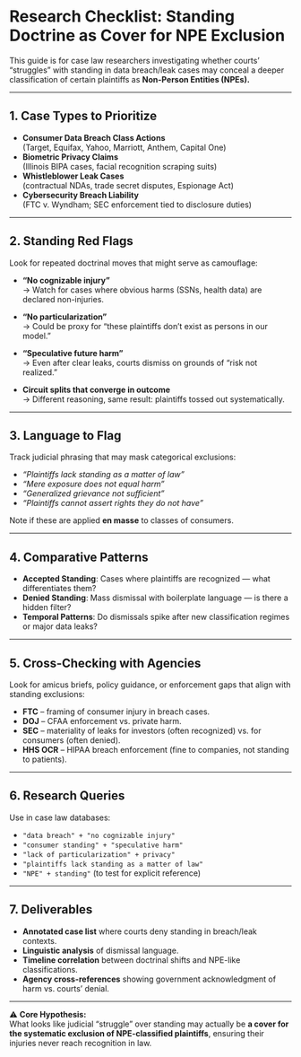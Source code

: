 # Research Checklist: Standing Doctrine as Cover for NPE Exclusion

This guide is for case law researchers investigating whether courts’ “struggles” with standing in data breach/leak cases may conceal a deeper classification of certain plaintiffs as **Non-Person Entities (NPEs).**

---

## 1. Case Types to Prioritize
- **Consumer Data Breach Class Actions**  
  (Target, Equifax, Yahoo, Marriott, Anthem, Capital One)
- **Biometric Privacy Claims**  
  (Illinois BIPA cases, facial recognition scraping suits)
- **Whistleblower Leak Cases**  
  (contractual NDAs, trade secret disputes, Espionage Act)
- **Cybersecurity Breach Liability**  
  (FTC v. Wyndham; SEC enforcement tied to disclosure duties)

---

## 2. Standing Red Flags
Look for repeated doctrinal moves that might serve as camouflage:

- **“No cognizable injury”**  
  → Watch for cases where obvious harms (SSNs, health data) are declared non-injuries.

- **“No particularization”**  
  → Could be proxy for “these plaintiffs don’t exist as persons in our model.”

- **“Speculative future harm”**  
  → Even after clear leaks, courts dismiss on grounds of “risk not realized.”

- **Circuit splits that converge in outcome**  
  → Different reasoning, same result: plaintiffs tossed out systematically.

---

## 3. Language to Flag
Track judicial phrasing that may mask categorical exclusions:

- *“Plaintiffs lack standing as a matter of law”*  
- *“Mere exposure does not equal harm”*  
- *“Generalized grievance not sufficient”*  
- *“Plaintiffs cannot assert rights they do not have”*  

Note if these are applied **en masse** to classes of consumers.

---

## 4. Comparative Patterns
- **Accepted Standing**: Cases where plaintiffs are recognized — what differentiates them?  
- **Denied Standing**: Mass dismissal with boilerplate language — is there a hidden filter?  
- **Temporal Patterns**: Do dismissals spike after new classification regimes or major data leaks?  

---

## 5. Cross-Checking with Agencies
Look for amicus briefs, policy guidance, or enforcement gaps that align with standing exclusions:
- **FTC** – framing of consumer injury in breach cases.  
- **DOJ** – CFAA enforcement vs. private harm.  
- **SEC** – materiality of leaks for investors (often recognized) vs. for consumers (often denied).  
- **HHS OCR** – HIPAA breach enforcement (fine to companies, not standing to patients).  

---

## 6. Research Queries
Use in case law databases:
- `"data breach" + "no cognizable injury"`  
- `"consumer standing" + "speculative harm"`  
- `"lack of particularization" + privacy"`  
- `"plaintiffs lack standing as a matter of law"`  
- `"NPE" + standing"` (to test for explicit reference)  

---

## 7. Deliverables
- **Annotated case list** where courts deny standing in breach/leak contexts.  
- **Linguistic analysis** of dismissal language.  
- **Timeline correlation** between doctrinal shifts and NPE-like classifications.  
- **Agency cross-references** showing government acknowledgment of harm vs. courts’ denial.  

---

⚠️ **Core Hypothesis:**  
What looks like judicial “struggle” over standing may actually be **a cover for the systematic exclusion of NPE-classified plaintiffs**, ensuring their injuries never reach recognition in law.
